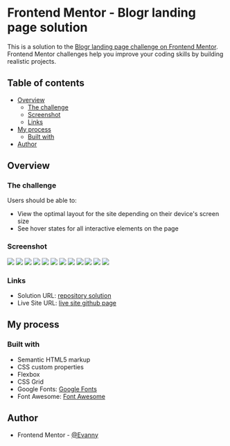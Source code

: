 # Frontend Mentor - Blogr landing page solution

This is a solution to the [Blogr landing page challenge on Frontend Mentor](https://www.frontendmentor.io/challenges/blogr-landing-page-EX2RLAApP). Frontend Mentor challenges help you improve your coding skills by building realistic projects.

## Table of contents

- [Overview](#overview)
  - [The challenge](#the-challenge)
  - [Screenshot](#screenshot)
  - [Links](#links)
- [My process](#my-process)
  - [Built with](#built-with)
- [Author](#author)

## Overview

### The challenge

Users should be able to:

- View the optimal layout for the site depending on their device's screen size
- See hover states for all interactive elements on the page

### Screenshot

![](./screenshots-solution/screenshot1_desktop_solution.PNG)
![](./screenshots-solution/screenshot2_desktop_solution.PNG)
![](./screenshots-solution/screenshot3_desktop_solution.PNG)
![](./screenshots-solution/screenshot4_desktop_solution.PNG)
![](./screenshots-solution/screenshot5_desktop_solution.PNG)
![](./screenshots-solution/screenshot1_mobile_solution.PNG)
![](./screenshots-solution/screenshot2_mobile_solution.PNG)
![](./screenshots-solution/screenshot3_mobile_solution.PNG)
![](./screenshots-solution/screenshot4_mobile_solution.PNG)
![](./screenshots-solution/screenshot5_mobile_solution.PNG)
![](./screenshots-solution/screenshot6_mobile_solution.PNG)
![](./screenshots-solution/screenshot7_mobile_solution.PNG)

### Links

- Solution URL: [repository solution](https://github.com/EdisonPadilla/blogr-landing-page)
- Live Site URL: [live site github page](https://your-live-site-url.com)

## My process

### Built with

- Semantic HTML5 markup
- CSS custom properties
- Flexbox
- CSS Grid
- Google Fonts: [Google Fonts](https://fonts.google.com/)
- Font Awesome: [Font Awesome](https://fontawesome.com/)

## Author

- Frontend Mentor - [@Evanny](https://www.frontendmentor.io/profile/Evanny)
